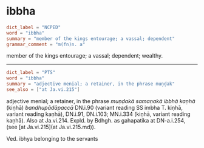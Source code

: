 # ibbha

``` toml
dict_label = "NCPED"
word = "ibbha"
summary = "member of the kings entourage; a vassal; dependent"
grammar_comment = "m(fn)n. a"
```

member of the kings entourage; a vassal; dependent; wealthy.

--------------------

``` toml
dict_label = "PTS"
word = "ibbha"
summary = "adjective menial; a retainer, in the phrase muṇḍak"
see_also = ["at Ja.vi.215"]
```

adjective menial; a retainer, in the phrase *muṇḍakā samaṇakā ibbhā kaṇhā* (kiṇhā) *bandhupādāpaccā* DN.i.90 (variant reading SS imbha T. kiṇhā, variant reading kaṇhā), DN.i.91, DN.i.103; MN.i.334 (kiṇhā, variant reading kaṇhā). Also at Ja.vi.214. Expld. by Bdhgh. as gahapatika at DN\-a.i.254, (see [at Ja.vi.215](at Ja.vi.215.md)).

Ved. ibhya belonging to the servants

